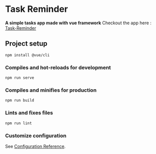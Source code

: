 # Task Reminder
**A simple tasks app made with vue framework**
Checkout the app here : [Task-Reminder](https://tasks-reminder.netlify.app/)
## Project setup
```
npm install @vue/cli
```

### Compiles and hot-reloads for development
```
npm run serve
```

### Compiles and minifies for production
```
npm run build
```

### Lints and fixes files
```
npm run lint
```

### Customize configuration
See [Configuration Reference](https://cli.vuejs.org/config/).
